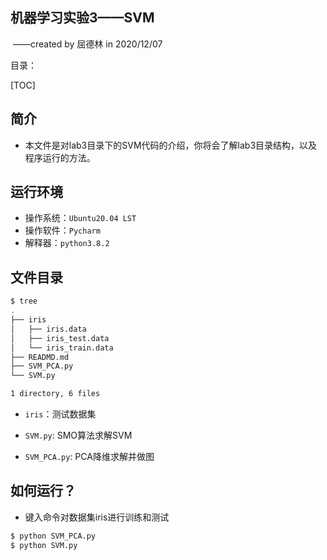 ## 机器学习实验3——SVM 

​																																																				——created by 屈德林 in 2020/12/07

目录：

[TOC]

## 简介

- 本文件是对lab3目录下的SVM代码的介绍，你将会了解lab3目录结构，以及程序运行的方法。



## 运行环境

- 操作系统：`Ubuntu20.04 LST`
- 操作软件：`Pycharm`
- 解释器：`python3.8.2`




## 文件目录

```bash
$ tree
.
├── iris
│   ├── iris.data
│   ├── iris_test.data
│   └── iris_train.data
├── READMD.md
├── SVM_PCA.py
└── SVM.py

1 directory, 6 files
```

- `iris`：测试数据集

- `SVM.py`: SMO算法求解SVM

- `SVM_PCA.py`: PCA降维求解并做图

  



## 如何运行？

- 键入命令对数据集iris进行训练和测试

```bash
$ python SVM_PCA.py 
$ python SVM.py 
```

